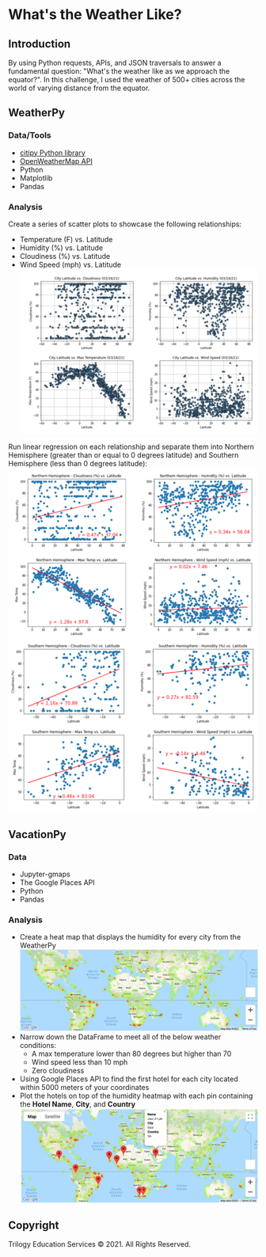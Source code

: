# What's the Weather Like?

## Introduction

By using Python requests, APIs, and JSON traversals to answer a fundamental question: "What's the weather like as we approach the equator?". In this challenge, I used the weather of 500+ cities across the world of varying distance from the equator.

## WeatherPy
### Data/Tools
* [citipy Python library](https://pypi.python.org/pypi/citipy)
* [OpenWeatherMap API](https://openweathermap.org/api)
* Python
* Matplotlib
* Pandas

### Analysis
Create a series of scatter plots to showcase the following relationships:
* Temperature (F) vs. Latitude
* Humidity (%) vs. Latitude
* Cloudiness (%) vs. Latitude
* Wind Speed (mph) vs. Latitude
![scatter_plots](Images/scatter_plots.png)

Run linear regression on each relationship and separate them into Northern Hemisphere (greater than or equal to 0 degrees latitude) and Southern Hemisphere (less than 0 degrees latitude):
![Northern](Images/Northern_Hemisphere.png)
![Southern](Images/Southern_Hemisphere.png)


## VacationPy
### Data
* Jupyter-gmaps
* The Google Places API
* Python
* Pandas

### Analysis
* Create a heat map that displays the humidity for every city from the WeatherPy
![Heatmap](VacationPy/Heatmap.png)
* Narrow down the DataFrame to meet all of the below weather conditions:
  * A max temperature lower than 80 degrees but higher than 70
  * Wind speed less than 10 mph
  * Zero cloudiness
* Using Google Places API to find the first hotel for each city located within 5000 meters of your coordinates
* Plot the hotels on top of the humidity heatmap with each pin containing the **Hotel Name**, **City**, and **Country**
![Heatmap_markers](VacationPy/Heatmap_markers.png)


## Copyright

Trilogy Education Services © 2021. All Rights Reserved.
